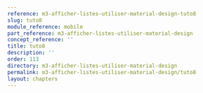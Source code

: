 ```yaml
---
reference: m3-afficher-listes-utiliser-material-design-tuto8
slug: tuto8
module_reference: mobile
part_reference: m3-afficher-listes-utiliser-material-design
concept_reference: ''
title: tuto8
description: ''
order: 113
directory: m3-afficher-listes-utiliser-material-design
permalink: m3-afficher-listes-utiliser-material-design/tuto8
layout: chapters
---
```


